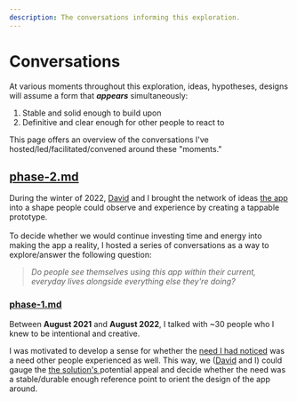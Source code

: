 ```yaml
---
description: The conversations informing this exploration.
---
```


# Conversations

At various moments throughout this exploration, ideas, hypotheses, designs will assume a form that _**appears**_ simultaneously:

1. Stable and solid enough to build upon&#x20;
2. Definitive and clear enough for other people to react to

This page offers an overview of the conversations I've hosted/led/facilitated/convened around these "moments."&#x20;

## [phase-2.md](phase-2.md "mention")

During the winter of 2022, [David](https://www.davidgoligorsky.com/index.html) and I brought the network of ideas [the app](../app.md) into a shape people could observe and experience by creating a tappable prototype.\
\
To decide whether we would continue investing time and energy into making the app a reality, I hosted a series of conversations as a way to explore/answer the following question:

> _Do people see themselves using this app within their current, everyday lives alongside everything else they're doing?_



### [phase-1.md](phase-1.md "mention")

Between **August 2021** and **August 2022**, I talked with \~30 people who I knew to be intentional and creative.&#x20;

I was motivated to develop a sense for whether the [need I had noticed](../need-memory.md) was a need other people experienced as well. This way, we ([David](https://www.davidgoligorsky.com/index.html) and I) could gauge the [the solution's ](../app.md)potential appeal and decide whether the need was a stable/durable enough reference point to orient the design of the app around.

## &#x20;
